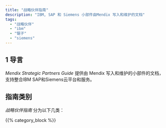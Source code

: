 ```yaml
---
title: "战略伙伴指南"
description: "IBM, SAP 和 Siemens 小部件由Mendix 写入和维护的文档"
tags:
  - "战略伙伴"
  - "ibm"
  - "锯子"
  - "siemens"
---
```


## 1 导言

*Mendix Strategic Partners Guide* 提供由 Mendix 写入和维护的小部件的文档，支持整合IBM SAP和Siemens云平台和服务。

## 指南类别

*战略伙伴指南* 分为以下几类：

{{% category_block %}}
